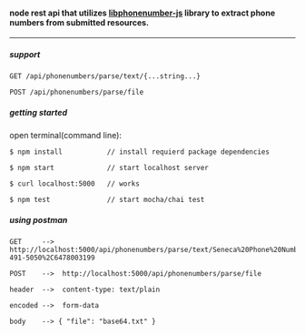 #### node rest api that utilizes [libphonenumber-js](https://github.com/catamphetamine/libphonenumber-js) library to extract phone numbers from submitted resources.

---

##### support

```
GET /api/phonenumbers/parse/text/{...string...}

POST /api/phonenumbers/parse/file
```

##### getting started

open terminal(command line):

```
$ npm install           // install requierd package dependencies

$ npm start             // start localhost server

$ curl localhost:5000   // works

$ npm test              // start mocha/chai test
```

##### using postman

```
GET     -->  http://localhost:5000/api/phonenumbers/parse/text/Seneca%20Phone%20Number%3A%20416-491-5050%2C6478003199
```

```
POST    -->  http://localhost:5000/api/phonenumbers/parse/file

header  -->  content-type: text/plain

encoded -->  form-data

body    --> { "file": "base64.txt" }
```
